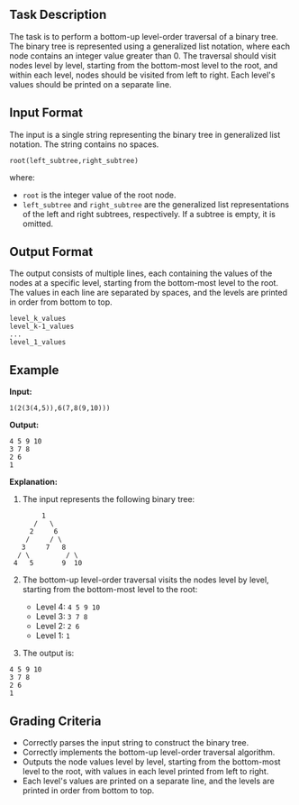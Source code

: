## Task Description

The task is to perform a bottom-up level-order traversal of a binary tree. The binary tree is represented using a generalized list notation, where each node contains an integer value greater than 0. The traversal should visit nodes level by level, starting from the bottom-most level to the root, and within each level, nodes should be visited from left to right. Each level's values should be printed on a separate line.

## Input Format

The input is a single string representing the binary tree in generalized list notation. The string contains no spaces.

```
root(left_subtree,right_subtree)
```

where:

*   `root` is the integer value of the root node.
*   `left_subtree` and `right_subtree` are the generalized list representations of the left and right subtrees, respectively. If a subtree is empty, it is omitted.

## Output Format

The output consists of multiple lines, each containing the values of the nodes at a specific level, starting from the bottom-most level to the root. The values in each line are separated by spaces, and the levels are printed in order from bottom to top.

```
level_k_values
level_k-1_values
...
level_1_values
```

## Example

**Input:**

```
1(2(3(4,5)),6(7,8(9,10)))
```

**Output:**

```
4 5 9 10
3 7 8
2 6
1
```

**Explanation:**

1.  The input represents the following binary tree:

```
        1
      /   \
     2     6
    /     / \
   3     7   8
  / \         / \
 4   5       9  10
```

2.  The bottom-up level-order traversal visits the nodes level by level, starting from the bottom-most level to the root:
    *   Level 4: `4 5 9 10`
    *   Level 3: `3 7 8`
    *   Level 2: `2 6`
    *   Level 1: `1`

3.  The output is:

```
4 5 9 10
3 7 8
2 6
1
```

## Grading Criteria

*   Correctly parses the input string to construct the binary tree.
*   Correctly implements the bottom-up level-order traversal algorithm.
*   Outputs the node values level by level, starting from the bottom-most level to the root, with values in each level printed from left to right.
*   Each level's values are printed on a separate line, and the levels are printed in order from bottom to top.
